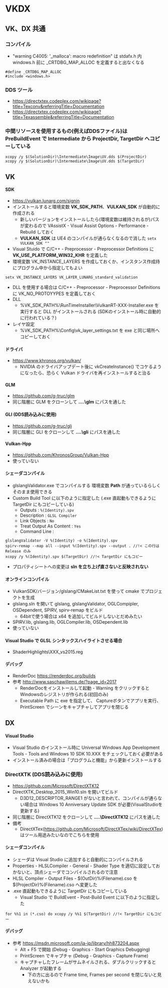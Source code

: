 ﻿# VKDX

## VK、DX 共通

### コンパイル
* "warning C4005: '_malloca': macro redefinition" は stdafx.h 内 windows.h 前に _CRTDBG_MAP_ALLOC を定義すると出なくなる
~~~
#define _CRTDBG_MAP_ALLOC
#include <windows.h>
~~~
### DDS ツール
* https://directxtex.codeplex.com/wikipage?title=Texconv&referringTitle=Documentation
* https://directxtex.codeplex.com/wikipage?title=Texassemble&referringTitle=Documentation

### 中間リソースを使用するもの(例えばDDSファイル)は PreBuildEvent で Intermediate から ProjectDir, TargetDir へコピーしている
~~~
xcopy /y $(SolutionDir)\Intermediate\Image\UV.dds $(ProjectDir)
xcopy /y $(SolutionDir)\Intermediate\Image\UV.dds $(TargetDir)
~~~

## VK

#### SDK
* https://vulkan.lunarg.com/signin
* インストールすると環境変数 **VK_SDK_PATH**、**VULKAN_SDK** が自動的に作成される
	* 新しいバージョンをインストールしたら(環境変数は維持されるが)パスが変わるので VAssistX - Visual Assist Options - Performance - Rebuild しておく
	* **VULKAN_SDK** は UE4 のコンパイルが通らなくなるので消した `setx VULKAN_SDK ""`
* Visual Stuido で C/C++ - Preprocessor - Preprocessor Definitions に **VK_USE_PLATFORM_WIN32_KHR** を定義した
* 環境変数 VK_INSTANCE_LAYERS を作成しておくか、インスタンス作成持にプログラム中から指定してもよい
~~~
setx VK_INSTANCE_LAYERS VK_LAYER_LUNARG_standard_validation
~~~
* DLL を使用する場合は C/C++ - Preprocessor - Preprocessor Definitions に VK_NO_PROTOYYPES を定義しておく
* DLL
	* %VK_SDK_PATH%\RunTimeInstaller\VulkanRT-XXX-Installer.exe を実行すると DLL がインストールされる (SDKのインストール時に自動的に行われている？)
* レイヤ設定
	* %VK_SDK_PATH%\Config\vk_layer_settings.txt を exe と同じ場所へコピーしておく

#### ドライバ
* https://www.khronos.org/vulkan/
	* NVIDIA のドライバアップデート後に vkCreateInstance() でコケるようになったら、恐らく Vulkan ドライバを再インストールすると治る

#### GLM
* https://github.com/g-truc/glm
* 同じ階層に GLM をクローンして **..\..\glm** にパスを通した

#### GLI (DDS読み込みに使用)
* https://github.com/g-truc/gli
* 同じ階層に GLI をクローンして **..\..\gli** にパスを通した

#### Vulkan-Hpp
* https://github.com/KhronosGroup/Vulkan-Hpp
* 使っていない

#### シェーダコンパイル
* glslangValidator.exe でコンパイルする 環境変数 **Path** が通っているらしくそのまま使用できる
* Custom Build Tool に以下のように指定した (.exe 直起動もできるように TargetDir にもコピーしている)
	* Outputs : `%(Identity).spv`
	* Description : `GLSL Compiler`
	* Link Objects : `No`
	* Treat Output As Content : `Yes`
	* Command Line :
~~~
glslangValidator -V %(Identity) -o %(Identity).spv
spirv-remap --map all --input %(Identity).spv --output . //!< この行は Release のみ
xcopy /y %(Identity).spv $(TargetDir) //!< TargetDir にもコピー
~~~

* プロパティシートへの変更は **sln を立ち上げ直さないと反映されない**

#### オンラインコンパイル
* VulkanSDK/バージョン/glslang/CMakeList.txt を使って cmake でプロジェクトを生成
* glslang.sln を開いて glslang, glslangValidator, OGLCompipler, OSDependent, SPIRV, spirv-remap をビルド
	* 64bitで使う場合は x64 を追加してビルドしないとだめみたい
* SPIRV.lib, glslang.lib, OGLCompiler.lib, OSDependent.lib
* 使っていない

#### Visual Studio で GLSL シンタックスハイライトさせる場合
* ShaderHighlights\XXX_vs2015.reg   

#### デバッグ
* RenderDoc https://renderdoc.org/builds
* 参考 http://www.saschawillems.de/?page_id=2017
	* RenderDocをインストールして起動 - Warning をクリックするとWindowsのレジストリが作られる(初回のみ)
	* Executable Path に exe を指定して、 Captureボタンでアプリを実行、PrintScreen でシーンをキャプチャしてアプリを閉じる

## DX

#### Visual Studio
 * Visual Studio のインストール時に Universal Windows App Development Tools - Tools and Windows 10 SDK 10.XXX をチェックしておく必要がある
 * インストール済みの場合は「プログラムと機能」から更新インストールする 

### DirectXTK (DDS読み込みに使用)
* https://github.com/Microsoft/DirectXTK12
* DirectXTK_Desktop_2015_Win10.sln を開いてビルド
	* D3D12_DESCRIPTOR_RANGE1 がないと言われて、コンパイルが通らない場合は  Windows 10 Anniversary Update SDK が必要(VisualStudioを更新する)
* 同じ階層に DirectXTK12 をクローンして **..\..\DirectXTK12** にパスを通した
* 備考
	* DirectXTex(https://github.com/Microsoft/DirectXTex/wiki/DirectXTex) はツール用途みたいなのでこちらを使用

#### シェーダコンパイル
* シェーダは Visual Studio に追加すると自動的にコンパイルされる
* Properties - HLSLCompiler - General - Shader Type を適切に設定しておかないと、頂点シェーダでコンパイルされるので注意
* HLSL Compiler - Output Files - $(OutDir)%(Filename).cso を $(ProjectDir)%(Filename).cso へ変更した
* .exe 直起動もできるように TargetDir にもコピーしている
	* Visual Studio で BuildEvent - Post-Build Event に以下のように指定した
~~~
for %%1 in (*.cso) do xcopy /y %%1 $(TargetDir) //!< TargetDir にもコピー
~~~

#### デバッグ
 * 参考 https://msdn.microsoft.com/ja-jp/library/hh873204.aspx
	* Alt + F5 で開始 (Debug - Graphics - Start Graphics Debugging)
	* PrintScreen でキャプチャ (Debug - Graphics - Capture Frame)
	* キャプチャしたフレームがサムネイルされる、ダブルクリックすると Analyzer が起動する
		* 下の方に出るので Frame time, Frames per second を閉じないと見えないかも

<!-- 
## プロジェクトの追加方法 (自分用覚書)
 * ソリューションを右クリック - Add - New Project で Win32 Project
 * プロジェクトを右クリック - Retarget SDK Verson で 10以上にする

#### DX
 * プロパティマネージャで Add Existing Property Sheet... - Props/HLSL.props、(Props/DXTK(Debug).prop)
 * Header Files に Win.h、DX.h、DXExt.h、(DXImage.h) を追加 
 * Source Files に Win.cpp、DX.cpp、DXExt.cpp、(DXImage.cpp) を追加
 * XxxDX.h、XxxDX.cpp は既存のものを参考に編集 (#pragma region Code でマークしてある)
 * 必要に応じて Shader Files フォルダを作成し、シェーダを突っ込む
  * 右クリック - プロパティ - HLSL Compiler - General - Shader Type でタイプを適切に選択しておく

#### VK
 * プロパティマネージャで Add Existing Property Sheet... - Props/VK.props、Props/GLSL(REMAP).props、Props/GLM.prop、(Props/GLI.prop)
 * Header Files に Win.h、VK.h、VKExt.h、(VKImage.h) を追加
 * Source Files に Win.cpp、VK.cpp、VKExt.cpp、(VKImage.cpp) を追加
 * XxxVK.h、XxxVK.cpp は既存のものを参考に編集 (#pragma region Code でマークしてある)
 * 必要に応じて Shader Files フォルダを作成し、シェーダを突っ込む
  * 拡張子を glslangValidator に沿うようにタイプを選択しておく。(.vert、 PS.frag、...)
  * 右クリック - プロパティ - HLSL Compiler - General - Item Type を Custom Build Tool
   * 適用 - Custom Build Tool 項目が追加されるので GLSL Compiler になっていることを確認
 -->

<!-- 
## FBX

 * 環境変数 **FBX_SDK_PATH** を定義しておく
 * 環境変数 **Path** に DLL のパスを通しておく
 ~~~
 Path=%Path%:%FBX_SDK_PATH%\lib\vs2015\x64\debug
 Path=%Path%:%FBX_SDK_PATH%\lib\vs2015\x64\release
 ~~~
 
 ## OPENCV
 
 * 環境変数 **OPENCV_SDK_PATH** を定義しておく
 * 環境変数 **Path** に DLL のパスを通しておく
 ~~~
 Path=%Path%:%OPENCV_SDK_PATH%\x64\vc14\bin
 ~~~
 -->

<!--
TODO

* ビルボード
* インスタンシング
* GSインスタンシング
* ポストプロセス
* フラットシェーディング
* プロシージャルテクスチャ

* テクスチャ
	* CUBEマップ
	* ディスプレースメント

* FBX
	* アニメーション

* Gバッファ
	* シャドウマップ
	* SSAO
 --> 